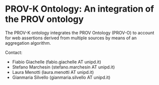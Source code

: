# PROV-K Ontology: An integration of the PROV ontology
The PROV-K ontology integrates the PROV Ontology (PROV-O) to account for web assertions derived from multiple sources by means of an aggregation algorithm.

Contact:

* Fiabio Giachelle (fabio.giachelle AT unipd.it)
* Stefano Marchesin (stefano.marchesin AT unipd.it)
* Laura Menotti (laura.menotti AT unipd.it)
* Gianmaria Silvello (gianmaria.silvello AT unipd.it)
